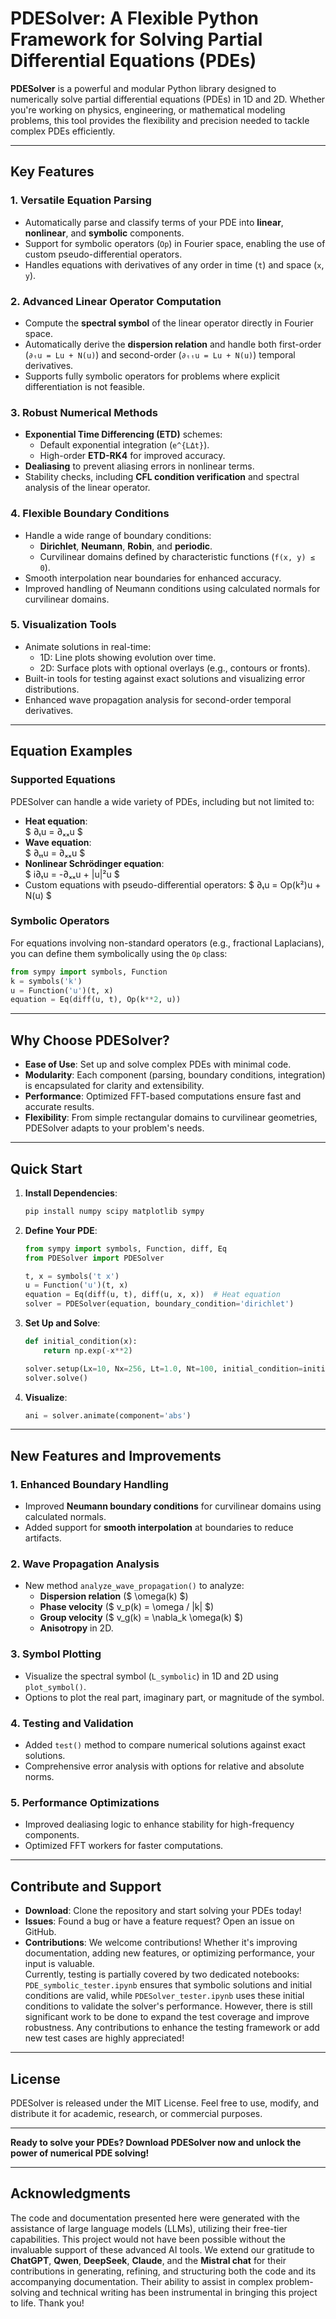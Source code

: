 # PDESolver: A Flexible Python Framework for Solving Partial Differential Equations (PDEs)

**PDESolver** is a powerful and modular Python library designed to numerically solve partial differential equations (PDEs) in 1D and 2D. Whether you're working on physics, engineering, or mathematical modeling problems, this tool provides the flexibility and precision needed to tackle complex PDEs efficiently.

---

## **Key Features**

### **1. Versatile Equation Parsing**
- Automatically parse and classify terms of your PDE into **linear**, **nonlinear**, and **symbolic** components.
- Support for symbolic operators (`Op`) in Fourier space, enabling the use of custom pseudo-differential operators.
- Handles equations with derivatives of any order in time (`t`) and space (`x`, `y`).

### **2. Advanced Linear Operator Computation**
- Compute the **spectral symbol** of the linear operator directly in Fourier space.
- Automatically derive the **dispersion relation** and handle both first-order (`∂ₜu = Lu + N(u)`) and second-order (`∂ₜₜu = Lu + N(u)`) temporal derivatives.
- Supports fully symbolic operators for problems where explicit differentiation is not feasible.

### **3. Robust Numerical Methods**
- **Exponential Time Differencing (ETD)** schemes:
  - Default exponential integration (`e^{LΔt}`).
  - High-order **ETD-RK4** for improved accuracy.
- **Dealiasing** to prevent aliasing errors in nonlinear terms.
- Stability checks, including **CFL condition verification** and spectral analysis of the linear operator.

### **4. Flexible Boundary Conditions**
- Handle a wide range of boundary conditions:
  - **Dirichlet**, **Neumann**, **Robin**, and **periodic**.
  - Curvilinear domains defined by characteristic functions (`f(x, y) ≤ 0`).
- Smooth interpolation near boundaries for enhanced accuracy.
- Improved handling of Neumann conditions using calculated normals for curvilinear domains.

### **5. Visualization Tools**
- Animate solutions in real-time:
  - 1D: Line plots showing evolution over time.
  - 2D: Surface plots with optional overlays (e.g., contours or fronts).
- Built-in tools for testing against exact solutions and visualizing error distributions.
- Enhanced wave propagation analysis for second-order temporal derivatives.

---

## **Equation Examples**

### **Supported Equations**
PDESolver can handle a wide variety of PDEs, including but not limited to:
- **Heat equation**:  
  $ ∂ₜu = ∂ₓₓu $
- **Wave equation**:  
  $ ∂ₜₜu = ∂ₓₓu $
- **Nonlinear Schrödinger equation**:  
  $ i∂ₜu = -∂ₓₓu + |u|²u $
- Custom equations with pseudo-differential operators:
  $ ∂ₜu = Op(k²)u + N(u) $

### **Symbolic Operators**
For equations involving non-standard operators (e.g., fractional Laplacians), you can define them symbolically using the `Op` class:
```python
from sympy import symbols, Function
k = symbols('k')
u = Function('u')(t, x)
equation = Eq(diff(u, t), Op(k**2, u))
```

---

## **Why Choose PDESolver?**

- **Ease of Use**: Set up and solve complex PDEs with minimal code.
- **Modularity**: Each component (parsing, boundary conditions, integration) is encapsulated for clarity and extensibility.
- **Performance**: Optimized FFT-based computations ensure fast and accurate results.
- **Flexibility**: From simple rectangular domains to curvilinear geometries, PDESolver adapts to your problem's needs.

---

## **Quick Start**

1. **Install Dependencies**:
   ```bash
   pip install numpy scipy matplotlib sympy
   ```

2. **Define Your PDE**:
   ```python
   from sympy import symbols, Function, diff, Eq
   from PDESolver import PDESolver

   t, x = symbols('t x')
   u = Function('u')(t, x)
   equation = Eq(diff(u, t), diff(u, x, x))  # Heat equation
   solver = PDESolver(equation, boundary_condition='dirichlet')
   ```

3. **Set Up and Solve**:
   ```python
   def initial_condition(x):
       return np.exp(-x**2)

   solver.setup(Lx=10, Nx=256, Lt=1.0, Nt=100, initial_condition=initial_condition)
   solver.solve()
   ```

4. **Visualize**:
   ```python
   ani = solver.animate(component='abs')
   ```

---

## **New Features and Improvements**

### **1. Enhanced Boundary Handling**
- Improved **Neumann boundary conditions** for curvilinear domains using calculated normals.
- Added support for **smooth interpolation** at boundaries to reduce artifacts.

### **2. Wave Propagation Analysis**
- New method `analyze_wave_propagation()` to analyze:
  - **Dispersion relation** ($ \omega(k) $)
  - **Phase velocity** ($ v_p(k) = \omega / |k| $)
  - **Group velocity** ($ v_g(k) = \nabla_k \omega(k) $)
  - **Anisotropy** in 2D.

### **3. Symbol Plotting**
- Visualize the spectral symbol (`L_symbolic`) in 1D and 2D using `plot_symbol()`.
- Options to plot the real part, imaginary part, or magnitude of the symbol.

### **4. Testing and Validation**
- Added `test()` method to compare numerical solutions against exact solutions.
- Comprehensive error analysis with options for relative and absolute norms.

### **5. Performance Optimizations**
- Improved dealiasing logic to enhance stability for high-frequency components.
- Optimized FFT workers for faster computations.

---

## **Contribute and Support**

- **Download**: Clone the repository and start solving your PDEs today!
- **Issues**: Found a bug or have a feature request? Open an issue on GitHub.
- **Contributions**: We welcome contributions! Whether it's improving documentation, adding new features, or optimizing performance, your input is valuable.  
Currently, testing is partially covered by two dedicated notebooks: `PDE_symbolic_tester.ipynb` ensures that symbolic solutions and initial conditions are valid, while `PDESolver_tester.ipynb` uses these initial conditions to validate the solver's performance. However, there is still significant work to be done to expand the test coverage and improve robustness. Any contributions to enhance the testing framework or add new test cases are highly appreciated!

---

## **License**

PDESolver is released under the MIT License. Feel free to use, modify, and distribute it for academic, research, or commercial purposes.

---

**Ready to solve your PDEs? Download PDESolver now and unlock the power of numerical PDE solving!**

---

## **Acknowledgments**

The code and documentation presented here were generated with the assistance of large language models (LLMs), utilizing their free-tier capabilities. This project would not have been possible without the invaluable support of these advanced AI tools. We extend our gratitude to **ChatGPT**, **Qwen**, **DeepSeek**, **Claude**, and the **Mistral chat** for their contributions in generating, refining, and structuring both the code and its accompanying documentation. Their ability to assist in complex problem-solving and technical writing has been instrumental in bringing this project to life. Thank you!